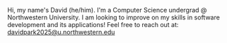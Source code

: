 Hi, my name's David (he/him). I'm a Computer Science undergrad @ Northwestern University. I am looking to improve on my skills in software development and its applications! Feel free to reach out at: davidpark2025@u.northwestern.edu
